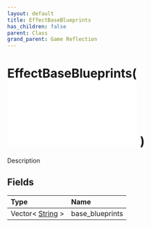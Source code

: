 ```yaml
---
layout: default
title: EffectBaseBlueprints
has_children: false
parent: Class
grand_parent: Game Reflection
---
```

# EffectBaseBlueprints( ![ EffectBase ](/game-reflection/classes/effect_base.md) )
Description 

## Fields
| Type | Name |
|:-------------|:--------------|
| Vector< [String](/game-reflection/components/string.md) > | base_blueprints |
